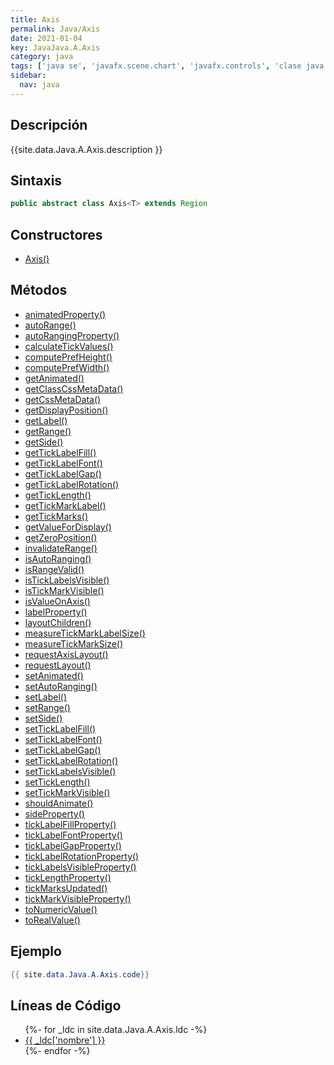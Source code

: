 ```yaml
---
title: Axis
permalink: Java/Axis
date: 2021-01-04
key: JavaJava.A.Axis
category: java
tags: ['java se', 'javafx.scene.chart', 'javafx.controls', 'clase java', 'JavaFX 2.0']
sidebar: 
  nav: java
---
```


## Descripción
{{site.data.Java.A.Axis.description }}

## Sintaxis
~~~java
public abstract class Axis<T> extends Region
~~~

## Constructores
* [Axis()](/Java/Axis/Axis/)

## Métodos
* [animatedProperty()](/Java/Axis/animatedProperty)
* [autoRange()](/Java/Axis/autoRange)
* [autoRangingProperty()](/Java/Axis/autoRangingProperty)
* [calculateTickValues()](/Java/Axis/calculateTickValues)
* [computePrefHeight()](/Java/Axis/computePrefHeight)
* [computePrefWidth()](/Java/Axis/computePrefWidth)
* [getAnimated()](/Java/Axis/getAnimated)
* [getClassCssMetaData()](/Java/Axis/getClassCssMetaData)
* [getCssMetaData()](/Java/Axis/getCssMetaData)
* [getDisplayPosition()](/Java/Axis/getDisplayPosition)
* [getLabel()](/Java/Axis/getLabel)
* [getRange()](/Java/Axis/getRange)
* [getSide()](/Java/Axis/getSide)
* [getTickLabelFill()](/Java/Axis/getTickLabelFill)
* [getTickLabelFont()](/Java/Axis/getTickLabelFont)
* [getTickLabelGap()](/Java/Axis/getTickLabelGap)
* [getTickLabelRotation()](/Java/Axis/getTickLabelRotation)
* [getTickLength()](/Java/Axis/getTickLength)
* [getTickMarkLabel()](/Java/Axis/getTickMarkLabel)
* [getTickMarks()](/Java/Axis/getTickMarks)
* [getValueForDisplay()](/Java/Axis/getValueForDisplay)
* [getZeroPosition()](/Java/Axis/getZeroPosition)
* [invalidateRange()](/Java/Axis/invalidateRange)
* [isAutoRanging()](/Java/Axis/isAutoRanging)
* [isRangeValid()](/Java/Axis/isRangeValid)
* [isTickLabelsVisible()](/Java/Axis/isTickLabelsVisible)
* [isTickMarkVisible()](/Java/Axis/isTickMarkVisible)
* [isValueOnAxis()](/Java/Axis/isValueOnAxis)
* [labelProperty()](/Java/Axis/labelProperty)
* [layoutChildren()](/Java/Axis/layoutChildren)
* [measureTickMarkLabelSize()](/Java/Axis/measureTickMarkLabelSize)
* [measureTickMarkSize()](/Java/Axis/measureTickMarkSize)
* [requestAxisLayout()](/Java/Axis/requestAxisLayout)
* [requestLayout()](/Java/Axis/requestLayout)
* [setAnimated()](/Java/Axis/setAnimated)
* [setAutoRanging()](/Java/Axis/setAutoRanging)
* [setLabel()](/Java/Axis/setLabel)
* [setRange()](/Java/Axis/setRange)
* [setSide()](/Java/Axis/setSide)
* [setTickLabelFill()](/Java/Axis/setTickLabelFill)
* [setTickLabelFont()](/Java/Axis/setTickLabelFont)
* [setTickLabelGap()](/Java/Axis/setTickLabelGap)
* [setTickLabelRotation()](/Java/Axis/setTickLabelRotation)
* [setTickLabelsVisible()](/Java/Axis/setTickLabelsVisible)
* [setTickLength()](/Java/Axis/setTickLength)
* [setTickMarkVisible()](/Java/Axis/setTickMarkVisible)
* [shouldAnimate()](/Java/Axis/shouldAnimate)
* [sideProperty()](/Java/Axis/sideProperty)
* [tickLabelFillProperty()](/Java/Axis/tickLabelFillProperty)
* [tickLabelFontProperty()](/Java/Axis/tickLabelFontProperty)
* [tickLabelGapProperty()](/Java/Axis/tickLabelGapProperty)
* [tickLabelRotationProperty()](/Java/Axis/tickLabelRotationProperty)
* [tickLabelsVisibleProperty()](/Java/Axis/tickLabelsVisibleProperty)
* [tickLengthProperty()](/Java/Axis/tickLengthProperty)
* [tickMarksUpdated()](/Java/Axis/tickMarksUpdated)
* [tickMarkVisibleProperty()](/Java/Axis/tickMarkVisibleProperty)
* [toNumericValue()](/Java/Axis/toNumericValue)
* [toRealValue()](/Java/Axis/toRealValue)

## Ejemplo
~~~java
{{ site.data.Java.A.Axis.code}}
~~~

## Líneas de Código
<ul>
{%- for _ldc in site.data.Java.A.Axis.ldc -%}
   <li>
       <a href="{{_ldc['url'] }}">{{ _ldc['nombre'] }}</a>
   </li>
{%- endfor -%}
</ul>

